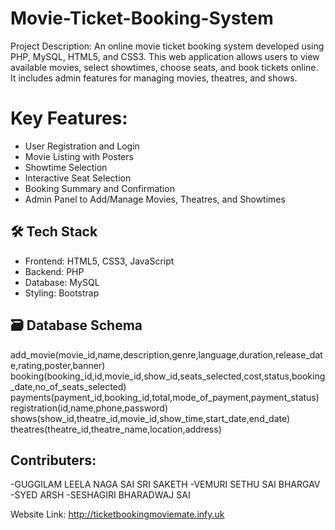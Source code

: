 # Movie-Ticket-Booking-System

Project Description:
An online movie ticket booking system developed using PHP, MySQL, HTML5, and CSS3. This web application allows users to view available movies, select showtimes, choose seats, and book tickets online. It includes admin features for managing movies, theatres, and shows.

# Key Features:

- User Registration and Login
- Movie Listing with Posters
- Showtime Selection
- Interactive Seat Selection
- Booking Summary and Confirmation
- Admin Panel to Add/Manage Movies, Theatres, and Showtimes

## 🛠️ Tech Stack
- Frontend: HTML5, CSS3, JavaScript
- Backend: PHP
- Database: MySQL
- Styling: Bootstrap

## 🗃️ Database Schema
add_movie(movie_id,name,description,genre,language,duration,release_date,rating,poster,banner)
booking(booking_id,id,movie_id,show_id,seats_selected,cost,status,booking_date,no_of_seats_selected)
payments(payment_id,booking_id,total,mode_of_payment,payment_status)
registration(id,name,phone,password)
shows(show_id,theatre_id,movie_id,show_time,start_date,end_date)
theatres(theatre_id,theatre_name,location,address)

## Contributers:
-GUGGILAM LEELA NAGA SAI SRI SAKETH
-VEMURI SETHU SAI BHARGAV
-SYED ARSH
-SESHAGIRI BHARADWAJ SAI

Website Link: http://ticketbookingmoviemate.infy.uk


